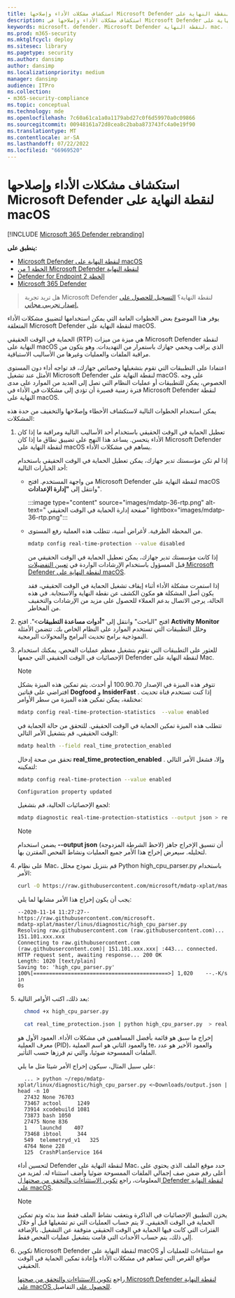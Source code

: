 ```yaml
---
title: استكشاف مشكلات الأداء وإصلاحها Microsoft Defender لنقطة النهاية على macOS
description: استكشاف مشكلات الأداء وإصلاحها في Microsoft Defender لنقطة النهاية على macOS.
keywords: microsoft، defender، Microsoft Defender لنقطة النهاية، mac، الأداء
ms.prod: m365-security
ms.mktglfcycl: deploy
ms.sitesec: library
ms.pagetype: security
ms.author: dansimp
author: dansimp
ms.localizationpriority: medium
manager: dansimp
audience: ITPro
ms.collection:
- m365-security-compliance
ms.topic: conceptual
ms.technology: mde
ms.openlocfilehash: 7c60a61ca1a0a1179abd27c0f6d59970a0c09866
ms.sourcegitcommit: 00948161a72d8cea8c2baba873743fc4a0e19f90
ms.translationtype: MT
ms.contentlocale: ar-SA
ms.lasthandoff: 07/22/2022
ms.locfileid: "66969520"
---
```

# <a name="troubleshoot-performance-issues-for-microsoft-defender-for-endpoint-on-macos"></a>استكشاف مشكلات الأداء وإصلاحها Microsoft Defender لنقطة النهاية على macOS

[!INCLUDE [Microsoft 365 Defender rebranding](../../includes/microsoft-defender.md)]


**ينطبق على:**

- [Microsoft Defender لنقطة النهاية على macOS](microsoft-defender-endpoint-mac.md)
- [الخطة 1 من Microsoft Defender لنقطة النهاية](https://go.microsoft.com/fwlink/p/?linkid=2154037)
- [Defender for Endpoint الخطة 2](https://go.microsoft.com/fwlink/p/?linkid=2154037)
- [Microsoft 365 Defender](https://go.microsoft.com/fwlink/?linkid=2118804)

> هل تريد تجربة Microsoft Defender لنقطة النهاية؟ [التسجيل للحصول على إصدار تجريبي مجاني.](https://signup.microsoft.com/create-account/signup?products=7f379fee-c4f9-4278-b0a1-e4c8c2fcdf7e&ru=https://aka.ms/MDEp2OpenTrial?ocid=docs-wdatp-exposedapis-abovefoldlink)

يوفر هذا الموضوع بعض الخطوات العامة التي يمكن استخدامها لتضييق مشكلات الأداء المتعلقة Microsoft Defender لنقطة النهاية على macOS.

الحماية في الوقت الحقيقي (RTP) هي ميزة من ميزات Microsoft Defender لنقطة النهاية على macOS الذي يراقب ويحمي جهازك باستمرار من التهديدات. وهو يتكون من مراقبة الملفات والعمليات وغيرها من الأساليب الاستباقية.

اعتمادا على التطبيقات التي تقوم بتشغيلها وخصائص جهازك، قد تواجه أداء دون المستوى الأمثل عند تشغيل Microsoft Defender لنقطة النهاية على macOS. على وجه الخصوص، يمكن للتطبيقات أو عمليات النظام التي تصل إلى العديد من الموارد على مدى فترة زمنية قصيرة أن تؤدي إلى مشكلات في الأداء في Microsoft Defender لنقطة النهاية على macOS.

يمكن استخدام الخطوات التالية لاستكشاف الأخطاء وإصلاحها والتخفيف من حدة هذه المشكلات:

1. تعطيل الحماية في الوقت الحقيقي باستخدام أحد الأساليب التالية ومراقبة ما إذا كان الأداء يتحسن. يساعد هذا النهج على تضييق نطاق ما إذا كان Microsoft Defender لنقطة النهاية على macOS يساهم في مشكلات الأداء.

      إذا لم تكن مؤسستك تدير جهازك، يمكن تعطيل الحماية في الوقت الحقيقي باستخدام أحد الخيارات التالية:

    - من واجهة المستخدم. افتح Microsoft Defender لنقطة النهاية على macOS وانتقل إلى **"إدارة الإعدادات**".

      :::image type="content" source="images/mdatp-36-rtp.png" alt-text=" صفحة إدارة الحماية في الوقت الحقيقي" lightbox="images/mdatp-36-rtp.png":::
      

    - من المحطة الطرفية. لأغراض أمنية، تتطلب هذه العملية رفع المستوى.

      ```bash
      mdatp config real-time-protection --value disabled
      ```

      إذا كانت مؤسستك تدير جهازك، يمكن تعطيل الحماية في الوقت الحقيقي من قبل المسؤول باستخدام الإرشادات الواردة في [تعيين التفضيلات Microsoft Defender لنقطة النهاية على macOS](mac-preferences.md).

      إذا استمرت مشكلة الأداء أثناء إيقاف تشغيل الحماية في الوقت الحقيقي، فقد يكون أصل المشكلة هو مكون الكشف عن نقطة النهاية والاستجابة. في هذه الحالة، يرجى الاتصال بدعم العملاء للحصول على مزيد من الإرشادات والتخفيف من المخاطر.

2. افتح "الباحث" وانتقل إلى **"أدوات مساعدة التطبيقات**\>". افتح **Activity Monitor** وحلل التطبيقات التي تستخدم الموارد على النظام الخاص بك. تتضمن الأمثلة النموذجية برامج تحديث البرامج والمحولات البرمجية.

3. للعثور على التطبيقات التي تقوم بتشغيل معظم عمليات الفحص، يمكنك استخدام الإحصائيات في الوقت الحقيقي التي جمعها Defender لنقطة النهاية على Mac.

      > [!NOTE]
      > تتوفر هذه الميزة في الإصدار 100.90.70 أو أحدث.
      يتم تمكين هذه الميزة بشكل افتراضي على قناتين **Dogfood** و **InsiderFast** . إذا كنت تستخدم قناة تحديث مختلفة، يمكن تمكين هذه الميزة من سطر الأوامر:

      ```bash
      mdatp config real-time-protection-statistics  --value enabled
      ```

      تتطلب هذه الميزة تمكين الحماية في الوقت الحقيقي. للتحقق من حالة الحماية في الوقت الحقيقي، قم بتشغيل الأمر التالي:

      ```bash
      mdatp health --field real_time_protection_enabled
      ```

    تحقق من صحة إدخال **real_time_protection_enabled** . وإلا، فشغل الأمر التالي لتمكينه:

      ```bash
      mdatp config real-time-protection --value enabled
      ```

      ```output
      Configuration property updated
      ```

      لجمع الإحصائيات الحالية، قم بتشغيل:

      ```bash
      mdatp diagnostic real-time-protection-statistics --output json > real_time_protection.json
      ```

      > [!NOTE]
      > يضمن استخدام **--output json** (لاحظ الشرطة المزدوجة) أن تنسيق الإخراج جاهز لتحليله.
      سيعرض إخراج هذا الأمر جميع العمليات ونشاط الفحص المقترن بها.

4. على نظام Mac، قم بتنزيل نموذج محلل Python high_cpu_parser.py باستخدام الأمر:

    ```bash
    curl -O https://raw.githubusercontent.com/microsoft/mdatp-xplat/master/linux/diagnostic/high_cpu_parser.py
    ```

    يجب أن يكون إخراج هذا الأمر مشابها لما يلي:

    ```Output
    --2020-11-14 11:27:27-- https://raw.githubusercontent.com/microsoft.
    mdatp-xplat/master/linus/diagnostic/high_cpu_parser.py
    Resolving raw.githubusercontent.com (raw.githubusercontent.com)... 151.101.xxx.xxx
    Connecting to raw.githubusercontent.com (raw.githubusercontent.com)| 151.101.xxx.xxx| :443... connected.
    HTTP request sent, awaiting response... 200 OK
    Length: 1020 [text/plain]
    Saving to: 'high_cpu_parser.py'
    100%[===========================================>] 1,020    --.-K/s   in
    0s
    ```

5. بعد ذلك، اكتب الأوامر التالية:

      ```bash
        chmod +x high_cpu_parser.py
      ```

      ```bash
        cat real_time_protection.json | python high_cpu_parser.py  > real_time_protection.log
      ```

      إخراج ما سبق هو قائمة بأفضل المساهمين في مشكلات الأداء. العمود الأول هو معرف العملية (PID)، والعمود الثاني هو اسم العملية te، والعمود الأخير هو عدد الملفات الممسوحة ضوئيا، والتي تم فرزها حسب التأثير.

      على سبيل المثال، سيكون إخراج الأمر شيئا مثل ما يلي:

      ```output
        ... > python ~/repo/mdatp-xplat/linux/diagnostic/high_cpu_parser.py <~Downloads/output.json | head -n 10
        27432 None 76703
        73467 actool     1249
        73914 xcodebuild 1081
        73873 bash 1050
        27475 None 836
        1    launchd    407
        73468 ibtool     344
        549  telemetryd_v1   325
        4764 None 228
        125  CrashPlanService 164
      ```

      لتحسين أداء Defender لنقطة النهاية على Mac، حدد موقع الملف الذي يحتوي على أعلى رقم ضمن صف إجمالي الملفات الممسوحة ضوئيا وأضف استثناء له. لمزيد من المعلومات، راجع [تكوين الاستثناءات والتحقق من صحتها ل Defender لنقطة النهاية على macOS](mac-exclusions.md).

      > [!NOTE]
      > يخزن التطبيق الإحصائيات في الذاكرة ويتعقب نشاط الملف فقط منذ بدئه وتم تمكين الحماية في الوقت الحقيقي. لا يتم حساب العمليات التي تم تشغيلها قبل أو خلال الفترات التي كانت فيها الحماية في الوقت الحقيقي متوقفة عن التشغيل. بالإضافة إلى ذلك، يتم حساب الأحداث التي قامت بتشغيل عمليات الفحص فقط.
      >
6. تكوين Microsoft Defender لنقطة النهاية على macOS مع استثناءات للعمليات أو مواقع القرص التي تساهم في مشكلات الأداء وإعادة تمكين الحماية في الوقت الحقيقي.

     راجع [تكوين الاستثناءات والتحقق من صحتها Microsoft Defender لنقطة النهاية على macOS للحصول على](mac-exclusions.md) التفاصيل.
